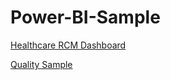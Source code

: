# Power-BI-Sample

[Healthcare RCM Dashboard](https://app.powerbi.com/view?r=eyJrIjoiYThiYjY2YWYtOGMzOC00ZGExLTlhNzAtNGJkNTYwNDVmOGRkIiwidCI6ImU2NmYxZTZiLTljYjktNDI1OC1hNDI5LTE3OGNlZTM1OWFhOSIsImMiOjEwfQ%3D%3D)

[Quality Sample](https://app.powerbi.com/view?r=eyJrIjoiYTQxMjMxMDYtZGY0Yi00NWM0LWE2ZmUtMjk1ZDU3MzY2YmQ0IiwidCI6ImU2NmYxZTZiLTljYjktNDI1OC1hNDI5LTE3OGNlZTM1OWFhOSIsImMiOjEwfQ%3D%3D)
